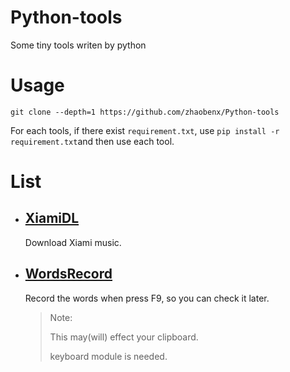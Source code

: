 # Python-tools
Some tiny tools writen by python

# Usage

`git clone --depth=1 https://github.com/zhaobenx/Python-tools`

For each tools, if there exist `requirement.txt`, use `pip install -r requirement.txt`and then use each tool.

# List

-   ## [XiamiDL](XiamiDL/)

    Download Xiami music.

-   ## [WordsRecord](WordsRecord/)

    Record the words when press F9, so you can check it later.

    >   Note:
    >
    >   This may(will) effect your clipboard. 
    >
    >   keyboard module is needed.

